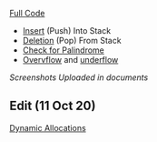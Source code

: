 [Full Code](https://github.com/Ashutosh-3601/college-practicals/blob/master/data-structure/p3%20(Stack)/stack.c)

- [Insert](https://github.com/Ashutosh-3601/college-practicals/blob/37b9983cf59143296fbd8c739fffdbeb27ad4409/data-structure/p3%20(Stack)/stack.c#L21) (Push) Into Stack
- [Deletion](https://github.com/Ashutosh-3601/college-practicals/blob/37b9983cf59143296fbd8c739fffdbeb27ad4409/data-structure/p3%20(Stack)/stack.c#L30) (Pop) From Stack
- [Check for Palindrome](https://github.com/Ashutosh-3601/college-practicals/blob/37b9983cf59143296fbd8c739fffdbeb27ad4409/data-structure/p3%20(Stack)/stack.c#L48)
- [Overvflow](https://github.com/Ashutosh-3601/college-practicals/blob/37b9983cf59143296fbd8c739fffdbeb27ad4409/data-structure/p3%20(Stack)/stack.c#L22) and 
[underflow](https://github.com/Ashutosh-3601/college-practicals/blob/37b9983cf59143296fbd8c739fffdbeb27ad4409/data-structure/p3%20(Stack)/stack.c#L31)

*Screenshots Uploaded in documents*

Edit (11 Oct 20)
---
 [Dynamic Allocations](https://github.com/Ashutosh-3601/college-practicals/blob/master/data-structure/p3%20(Stack)/dynamic.c)
